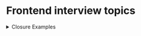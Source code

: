 
# Frontend interview topics

<details>
  <summary>Closure Examples</summary>

```javascript
const outer = (argOuter) => {
  const res = (argInner) => {
    argOuter = argOuter + argInner;
  };
  const log = () => argOuter;
  return {
    res,
    log,
  };
};
const { res, log } = outer(1);
res(2); // argOuter is now 3
res(3); // argOuter is now 6
res(4); // argOuter is now 10
console.log(log()); // logs 10 because everytime you call res, it updates argOuter variable value also

```
 </details>

